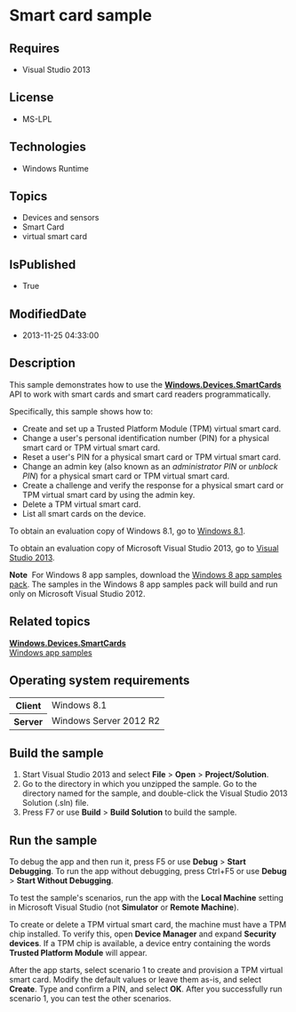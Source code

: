 # Smart card sample
## Requires
* Visual Studio 2013
## License
* MS-LPL
## Technologies
* Windows Runtime
## Topics
* Devices and sensors
* Smart Card
* virtual smart card
## IsPublished
* True
## ModifiedDate
* 2013-11-25 04:33:00
## Description

<div id="mainSection">
<p>This sample demonstrates how to use the <a href="http://msdn.microsoft.com/library/windows/apps/dn263949">
<b>Windows.Devices.SmartCards</b></a> API to work with smart cards and smart card readers programmatically.
</p>
<p>Specifically, this sample shows how to:</p>
<ul>
<li>Create and set up a Trusted Platform Module (TPM) virtual smart card. </li><li>Change a user's personal identification number (PIN) for a physical smart card or TPM virtual smart card.
</li><li>Reset a user's PIN for a physical smart card or TPM virtual smart card. </li><li>Change an admin key (also known as an <i>administrator PIN</i> or <i>unblock PIN</i>) for a physical smart card or TPM virtual smart card.
</li><li>Create a challenge and verify the response for a physical smart card or TPM virtual smart card by using the admin key.
</li><li>Delete a TPM virtual smart card. </li><li>List all smart cards on the device. </li></ul>
<p>To obtain an evaluation copy of Windows&nbsp;8.1, go to <a href="http://go.microsoft.com/fwlink/p/?linkid=301696">
Windows&nbsp;8.1</a>. </p>
<p>To obtain an evaluation copy of Microsoft Visual Studio&nbsp;2013, go to <a href="http://go.microsoft.com/fwlink/p/?linkid=301697">
Visual Studio&nbsp;2013</a>. </p>
<p></p>
<p class="note"><b>Note</b>&nbsp;&nbsp;For Windows&nbsp;8 app samples, download the <a href="http://go.microsoft.com/fwlink/p/?LinkId=301698">
Windows&nbsp;8 app samples pack</a>. The samples in the Windows&nbsp;8 app samples pack will build and run only on Microsoft Visual Studio&nbsp;2012.</p>
<p></p>
<h2><a id="related_topics"></a>Related topics</h2>
<dl><dt><a href="http://msdn.microsoft.com/library/windows/apps/dn263949"><b>Windows.Devices.SmartCards</b></a>
</dt><dt><a href="http://go.microsoft.com/fwlink/p/?LinkID=227694">Windows app samples</a>
</dt></dl>
<h2>Operating system requirements</h2>
<table>
<tbody>
<tr>
<th>Client</th>
<td><dt>Windows&nbsp;8.1 </dt></td>
</tr>
<tr>
<th>Server</th>
<td><dt>Windows Server&nbsp;2012&nbsp;R2 </dt></td>
</tr>
</tbody>
</table>
<h2>Build the sample</h2>
<p></p>
<ol>
<li>Start Visual Studio&nbsp;2013 and select <b>File</b> &gt; <b>Open</b> &gt; <b>Project/Solution</b>.
</li><li>Go to the directory in which you unzipped the sample. Go to the directory named for the sample, and double-click the Visual Studio&nbsp;2013 Solution (.sln) file.
</li><li>Press F7 or use <b>Build</b> &gt; <b>Build Solution</b> to build the sample. </li></ol>
<p></p>
<h2>Run the sample</h2>
<p>To debug the app and then run it, press F5 or use <b>Debug</b> &gt; <b>Start Debugging</b>. To run the app without debugging, press Ctrl&#43;F5 or use
<b>Debug</b> &gt; <b>Start Without Debugging</b>.</p>
<p>To test the sample's scenarios, run the app with the <b>Local Machine</b> setting in Microsoft Visual Studio (not
<b>Simulator</b> or <b>Remote Machine</b>).</p>
<p>To create or delete a TPM virtual smart card, the machine must have a TPM chip installed. To verify this, open
<b>Device Manager</b> and expand <b>Security devices</b>. If a TPM chip is available, a device entry containing the words
<b>Trusted Platform Module</b> will appear.</p>
<p>After the app starts, select scenario 1 to create and provision a TPM virtual smart card. Modify the default values or leave them as-is, and select
<b>Create</b>. Type and confirm a PIN, and select <b>OK</b>. After you successfully run scenario 1, you can test the other scenarios.</p>
</div>
